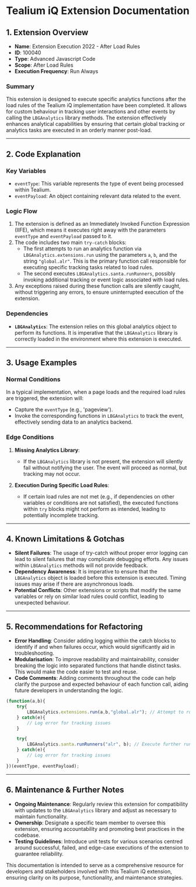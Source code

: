 # Tealium iQ Extension Documentation

## 1. Extension Overview
- **Name**: Extension Execution 2022 - After Load Rules
- **ID**: 100040
- **Type**: Advanced Javascript Code
- **Scope**: After Load Rules
- **Execution Frequency**: Run Always

### Summary
This extension is designed to execute specific analytics functions after the load rules of the Tealium iQ implementation have been completed. It allows for custom behaviour in tracking user interactions and other events by calling the `LBGAnalytics` library methods. The extension effectively enhances analytical capabilities by ensuring that certain global tracking or analytics tasks are executed in an orderly manner post-load.

---

## 2. Code Explanation

### Key Variables
- `eventType`: This variable represents the type of event being processed within Tealium.
- `eventPayload`: An object containing relevant data related to the event.

### Logic Flow
1. The extension is defined as an Immediately Invoked Function Expression (IIFE), which means it executes right away with the parameters `eventType` and `eventPayload` passed to it.
2. The code includes two main `try-catch` blocks:
   - The first attempts to run an analytics function via `LBGAnalytics.extensions.run` using the parameters `a`, `b`, and the string `"global.alr"`. This is the primary function call responsible for executing specific tracking tasks related to load rules.
   - The second executes `LBGAnalytics.santa.runRunners`, possibly invoking additional tracking or event logic associated with load rules.
3. Any exceptions raised during these function calls are silently caught, without triggering any errors, to ensure uninterrupted execution of the extension.

### Dependencies
- **`LBGAnalytics`**: The extension relies on this global analytics object to perform its functions. It is imperative that the `LBGAnalytics` library is correctly loaded in the environment where this extension is executed.

---

## 3. Usage Examples

### Normal Conditions
In a typical implementation, when a page loads and the required load rules are triggered, the extension will:
- Capture the `eventType` (e.g., 'pageview').
- Invoke the corresponding functions in `LBGAnalytics` to track the event, effectively sending data to an analytics backend.

### Edge Conditions
1. **Missing Analytics Library**:
   - If the `LBGAnalytics` library is not present, the extension will silently fail without notifying the user. The event will proceed as normal, but tracking may not occur.
   
2. **Execution During Specific Load Rules**:
   - If certain load rules are not met (e.g., if dependencies on other variables or conditions are not satisfied), the executed functions within `try` blocks might not perform as intended, leading to potentially incomplete tracking.

---

## 4. Known Limitations & Gotchas
- **Silent Failures**: The usage of try-catch without proper error logging can lead to silent failures that may complicate debugging efforts. Any issues within `LBGAnalytics` methods will not provide feedback.
- **Dependency Awareness**: It is imperative to ensure that the `LBGAnalytics` object is loaded before this extension is executed. Timing issues may arise if there are asynchronous loads.
- **Potential Conflicts**: Other extensions or scripts that modify the same variables or rely on similar load rules could conflict, leading to unexpected behaviour.

---

## 5. Recommendations for Refactoring
- **Error Handling**: Consider adding logging within the catch blocks to identify if and when failures occur, which would significantly aid in troubleshooting.
- **Modularisation**: To improve readability and maintainability, consider breaking the logic into separated functions that handle distinct tasks. This would make the code easier to test and reuse.
- **Code Comments**: Adding comments throughout the code can help clarify the purpose and expected behaviour of each function call, aiding future developers in understanding the logic.

```javascript
(function(a,b){
    try{
        LBGAnalytics.extensions.run(a,b,"global.alr"); // Attempt to run global analytics logic
    } catch(e){
        // Log error for tracking issues
    }

    try{
        LBGAnalytics.santa.runRunners("alr", b); // Execute further runner logic
    } catch(e){
        // Log error for tracking issues
    }
})(eventType, eventPayload);
```

---

## 6. Maintenance & Further Notes
- **Ongoing Maintenance**: Regularly review this extension for compatibility with updates to the `LBGAnalytics` library and adjust as necessary to maintain functionality.
- **Ownership**: Designate a specific team member to oversee this extension, ensuring accountability and promoting best practices in the codebase.
- **Testing Guidelines**: Introduce unit tests for various scenarios centred around successful, failed, and edge-case executions of the extension to guarantee reliability.

This documentation is intended to serve as a comprehensive resource for developers and stakeholders involved with this Tealium iQ extension, ensuring clarity on its purpose, functionality, and maintenance strategies.
